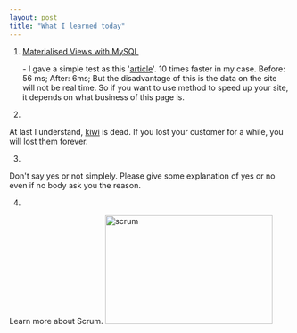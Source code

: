 ```yaml
---
layout: post
title: "What I learned today"
---
```


1. <a href="http://www.shinguz.ch/MySQL/mysql_mv.html">Materialised Views with MySQL</a></li> -
I gave a simple test as this '<a href="Materialized view makes login process 25k times faster">article</a>'. 10 times faster in my case.
Before: 56 ms;
After: 6ms;
But the disadvantage of this is the data on the site will not be real time. So if you want to use method to speed up your site, it depends on what business of this page is.

2. 
At last I understand, <a href="http://www.kiwitask.com">kiwi</a> is dead. If you lost your customer for a while, you will lost them forever.

3.
Don't say yes or not simplely. Please give some explanation of yes or no even if no body ask you the reason.

4.
Learn more about Scrum.
<a href="http://www.freetofeel.com/2010/01/what-i-learned-today/scrum/" rel="attachment wp-att-365"><img src="http://www.freetofeel.com/wp-content/uploads/2010/01/scrum-300x195.jpg" alt="scrum" title="scrum" width="300" height="195" class="aligncenter size-medium wp-image-365" /></a>